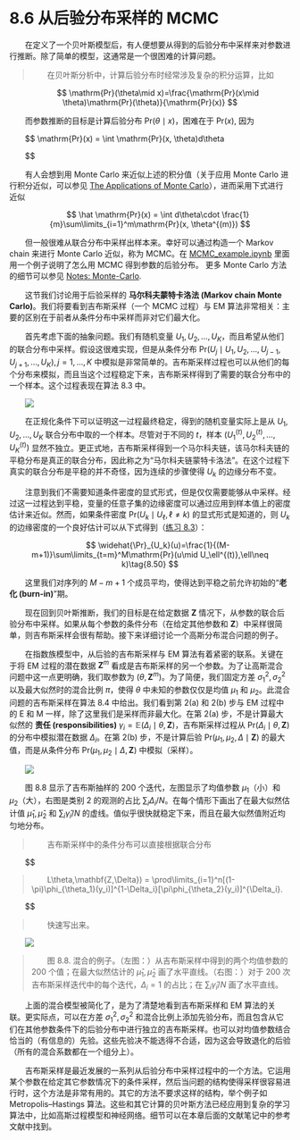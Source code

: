 # 8.6 从后验分布采样的 MCMC
<style>p{text-indent:2em;2}</style>

在定义了一个贝叶斯模型后，有人便想要从得到的后验分布中采样来对参数进行推断。除了简单的模型，这通常是一个很困难的计算问题。

> 在贝叶斯分析中，计算后验分布时经常涉及复杂的积分运算，比如

$$
\mathrm{Pr}(\theta\mid x)=\frac{\mathrm{Pr}(x\mid \theta)\mathrm{Pr}(\theta)}{\mathrm{Pr}(x)}
$$

而参数推断的目标是计算后验分布 $\mathrm{Pr}(\theta\mid x)$，困难在于 $\mathrm{Pr}(x)$, 因为

$$
\mathrm{Pr}(x) = \int \mathrm{Pr}(x, \theta)d\theta

$$

有人会想到用 Monte Carlo 来近似上述的积分值（关于应用 Monte Carlo 进行积分近似，可以参见 [The Applications of Monte Carlo](https://stats.hohoweiya.xyz//montecarlo/2017/09/07/The-Need-of-Monte-Carlo/)），进而采用下式进行近似

$$
\hat \mathrm{Pr}(x) = \int d\theta\cdot \frac{1}{m}\sum\limits_{i=1}^m\mathrm{Pr}(x, \theta^{(m)})
$$

但一般很难从联合分布中采样出样本来。幸好可以通过构造一个 Markov chain 来进行 Monte Carlo 近似，称为 MCMC。在 [MCMC_example.ipynb](http://nbviewer.jupyter.org/github/szcf-weiya/MonteCarlo/blob/master/MCMC/MCMC_example.ipynb) 里面用一个例子说明了怎么用 MCMC 得到参数的后验分布。
更多 Monte Carlo 方法的细节可以参见 [Notes: Monte-Carlo](https://mc.hohoweiya.xyz/).


这节我们讨论用于后验采样的 **马尔科夫蒙特卡洛法 (Markov chain Monte Carlo)**。我们将要看到吉布斯采样（一个 MCMC 过程）与 EM 算法非常相关：主要的区别在于前者从条件分布中采样而非对它们最大化。

首先考虑下面的抽象问题。我们有随机变量 $U_1,U_2,\ldots,U_K$，而且希望从他们的联合分布中采样。假设这很难实现，但是从条件分布 $\mathrm{Pr}(U_j\mid U_1,U_2,\ldots,U_{j-1},U_{j+1},\ldots,U_K),j=1,\ldots,K$ 中模拟是非常简单的。吉布斯采样过程也可以从他们的每个分布来模拟，而且当这个过程稳定下来，吉布斯采样得到了需要的联合分布中的一个样本。这个过程表现在算法 8.3 中。

![](../img/08/alg8.3.png)

在正规化条件下可以证明这一过程最终稳定，得到的随机变量实际上是从 $U_1,U_2,\ldots,U_K$ 联合分布中取的一个样本。尽管对于不同的 $t$，样本 $(U_1^{(t)},U_2^{(t)},\ldots,U_K^{(t)})$ 显然不独立。更正式地，吉布斯采样得到一个马尔科夫链，该马尔科夫链的平稳分布是真正的联合分布，因此称之为“马尔科夫链蒙特卡洛法”。在这个过程下真实的联合分布是平稳的并不奇怪，因为连续的步骤使得 $U_k$ 的边缘分布不变。

注意到我们不需要知道条件密度的显式形式，但是仅仅需要能够从中采样。经过这一过程达到平稳，变量的任意子集的边缘密度可以通过应用到样本值上的密度估计来近似。然而，如果条件密度 $\mathrm{Pr}(U_k\mid U_\ell,\ell\neq k)$ 的显式形式是知道的，则 $U_k$ 的边缘密度的一个良好估计可以从下式得到（[练习 8.3](https://github.com/szcf-weiya/ESL-CN/issues/145)）：


$$
\widehat{\Pr}_{U_k}(u)=\frac{1}{(M-m+1)}\sum\limits_{t=m}^M\mathrm{Pr}(u\mid U_\ell^{(t)},\ell\neq k)\tag{8.50}
$$

这里我们对序列的 $M-m+1$ 个成员平均，使得达到平稳之前允许初始的“**老化 (burn-in)**”期。

现在回到贝叶斯推断，我们的目标是在给定数据 $\mathbf Z$ 情况下，从参数的联合后验分布中采样。如果从每个参数的条件分布（在给定其他参数和 $\mathbf Z$）中采样很简单，则吉布斯采样会很有帮助。接下来详细讨论一个高斯分布混合问题的例子。

在指数族模型中，从后验的吉布斯采样与 EM 算法有着紧密的联系。关键在于将 EM 过程的潜在数据 $\mathbf Z^m$ 看成是吉布斯采样的另一个参数。为了让高斯混合问题中这一点更明确，我们取参数为 $(\theta,\mathbf Z^m)$。为了简便，我们固定方差 $\sigma_1^2,\sigma^2_2$ 以及最大似然时的混合比例 $\pi$，使得 $\theta$ 中未知的参数仅仅是均值 $\mu_1$ 和 $\mu_2$。此混合问题的吉布斯采样在算法 8.4 中给出。我们看到第 2(a) 和 2(b) 步与 EM 过程中的 E 和 M 一样，除了这里我们是采样而非最大化。在第 2(a) 步，不是计算最大似然的 **责任 (responsibilities)** $\gamma_i=\mathbb{E}(\Delta_i\mid \theta,\mathbf Z)$，吉布斯采样过程从 $\mathrm{Pr}(\Delta_i\mid \theta,\mathbf Z)$ 的分布中模拟潜在数据 $\Delta_i$。在第 2(b) 步，不是计算后验  $\mathrm{Pr}(\mu_1,\mu_2,\Delta\mid \mathbf Z)$ 的最大值，而是从条件分布 $\mathrm{Pr}(\mu_1,\mu_2\mid \Delta,\mathbf Z)$ 中模拟（采样）。

![](../img/08/alg8.4.png)

图 8.8 显示了吉布斯抽样的 200 个迭代，左图显示了均值参数 $\mu_1$（小）和 $\mu_2$（大），右图是类别 2 的观测的占比 $\sum_i\Delta_i/N$。在每个情形下画出了在最大似然估计值 $\hat\mu_1,\hat\mu_2$ 和 $\sum_i\hat\gamma_i/N$ 的虚线。值似乎很快就稳定下来，而且在最大似然值附近均匀地分布。

> 吉布斯采样中的条件分布可以直接根据联合分布
>
>
$$

>L\theta,\mathbf{Z,\Delta}) = \prod\limits_{i=1}^n[(1-\pi)\phi_{\theta_1}(y_i)]^{1-\Delta_i}[\pi\phi_{\theta_2}(y_i)]^{\Delta_i}.
>
$$

>
>快速写出来。


![](../img/08/fig8.8.png)

> 图 8.8. 混合的例子。（左图：）从吉布斯采样中得到的两个均值参数的 200 个值；在最大似然估计的 $\hat\mu_1,\hat\mu_2$ 画了水平直线。（右图：）对于 200 次吉布斯采样迭代中的每个迭代，$\Delta_i=1$ 的占比；在 $\sum_i\hat\gamma_i/N$ 画了水平直线。

上面的混合模型被简化了，是为了清楚地看到吉布斯采样和 EM 算法的关联。更实际点，可以在方差 $\sigma^2_1,\sigma^2_2$ 和混合比例上添加先验分布，而且包含从它们在其他参数条件下的后验分布中进行独立的吉布斯采样。也可以对均值参数结合恰当的（有信息的）先验。这些先验决不能选得不合适，因为这会导致退化的后验（所有的混合系数都在一个组分上）。

吉布斯采样是最近发展的一系列从后验分布中采样过程中的一个方法。它运用某个参数在给定其它参数情况下的条件采样，然后当问题的结构使得采样很容易进行时，这个方法是非常有用的。其它的方法不要求这样的结构，举个例子如 Metropolis–Hastings 算法。这些和其它计算的贝叶斯方法已经应用到复杂的学习算法中，比如高斯过程模型和神经网络。细节可以在本章后面的文献笔记中的参考文献中找到。
